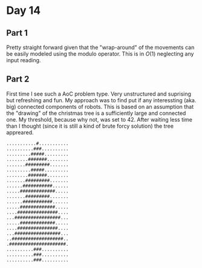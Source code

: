 # Day 14

## Part 1
Pretty straight forward given that the "wrap-around" of the movements can be easily modeled using the modulo operator.
This is in $O(1)$ neglecting any input reading.


## Part 2
First time I see such a AoC problem type. Very unstructured and suprising but refreshing and fun. My approach was to find put if any interessting (aka. big) connected components of robots. This is based on an assumption that the "drawing" of the 
christmas tree is a sufficiently large and connected one. My threshold, because why not, was set to 42. After waiting less time than I thought (since it is still a kind of brute forcy solution) the tree appreared.


    ...........#...........
    ..........###..........
    .........#####.........
    ........#######........
    .......#########.......
    .........#####.........
    ........#######........
    .......#########.......
    ......###########......
    .....#############.....
    .......#########.......
    ......###########......
    .....#############.....
    ....###############....
    ...#################...
    .....#############.....
    ....###############....
    ...#################...
    ..###################..
    .#####################.
    ..........###..........
    ..........###..........
    ..........###..........